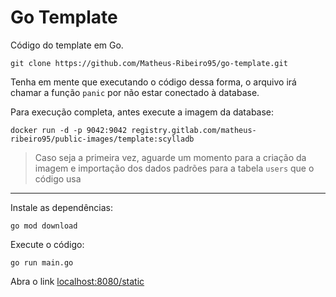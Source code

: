 # Go Template

Código do template em Go.

    git clone https://github.com/Matheus-Ribeiro95/go-template.git

Tenha em mente que executando o código dessa forma, o arquivo irá chamar a função `panic`  por não estar conectado à database.

Para execução completa, antes execute a imagem da database:

    docker run -d -p 9042:9042 registry.gitlab.com/matheus-ribeiro95/public-images/template:scylladb

> Caso seja a primeira vez, aguarde um momento para a criação da imagem e importação dos dados padrões para a tabela `users` que o código usa

---

Instale as dependências:

    go mod download

Execute o código:

    go run main.go

Abra o link [localhost:8080/static](http://localhost:8080/static/)
